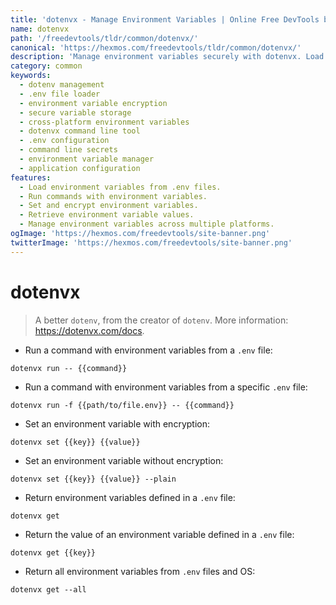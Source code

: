 ```yaml
---
title: 'dotenvx - Manage Environment Variables | Online Free DevTools by Hexmos'
name: dotenvx
path: '/freedevtools/tldr/common/dotenvx/'
canonical: 'https://hexmos.com/freedevtools/tldr/common/dotenvx/'
description: 'Manage environment variables securely with dotenvx. Load .env files, encrypt secrets, and manage variables efficiently using the command line. Free online tool, no registration required.'
category: common
keywords:
  - dotenv management
  - .env file loader
  - environment variable encryption
  - secure variable storage
  - cross-platform environment variables
  - dotenvx command line tool
  - .env configuration
  - command line secrets
  - environment variable manager
  - application configuration
features:
  - Load environment variables from .env files.
  - Run commands with environment variables.
  - Set and encrypt environment variables.
  - Retrieve environment variable values.
  - Manage environment variables across multiple platforms.
ogImage: 'https://hexmos.com/freedevtools/site-banner.png'
twitterImage: 'https://hexmos.com/freedevtools/site-banner.png'
---
```


# dotenvx

> A better `dotenv`, from the creator of `dotenv`.
> More information: <https://dotenvx.com/docs>.

- Run a command with environment variables from a `.env` file:

`dotenvx run -- {{command}}`

- Run a command with environment variables from a specific `.env` file:

`dotenvx run -f {{path/to/file.env}} -- {{command}}`

- Set an environment variable with encryption:

`dotenvx set {{key}} {{value}}`

- Set an environment variable without encryption:

`dotenvx set {{key}} {{value}} --plain`

- Return environment variables defined in a `.env` file:

`dotenvx get`

- Return the value of an environment variable defined in a `.env` file:

`dotenvx get {{key}}`

- Return all environment variables from `.env` files and OS:

`dotenvx get --all`
